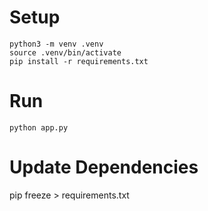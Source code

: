# Setup

```
python3 -m venv .venv
source .venv/bin/activate
pip install -r requirements.txt
```

# Run

```
python app.py
```

# Update Dependencies

pip freeze > requirements.txt